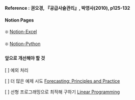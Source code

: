 <strong>Reference : 권오경, 『공급사슬관리』, 박영사(2010), p125-132</strong>

<h4>Notion Pages</h4>
  
  ❇️ [Notion-Excel](https://www.notion.so/Excel-147b6add77c04639b631771a9ff1e517)
  
  ❇️ [Notion-Python](https://www.notion.so/Python-a85ce17aaef44c3b87a6aad8ac5db2bc)

<h4>앞으로 개선해야 할 것</h4>

  [ ] 예외 처리

  [ ] 더 많은 예제 시도 [Forecasting: Principles and Practice](https://otexts.com/fppkr/)

  [ ] 선형 프로그래밍으로 최적해 구하기 [Linear Programming](https://towardsdatascience.com/linear-programming-the-stock-cutting-problem-dc6ba3bf3de1)

